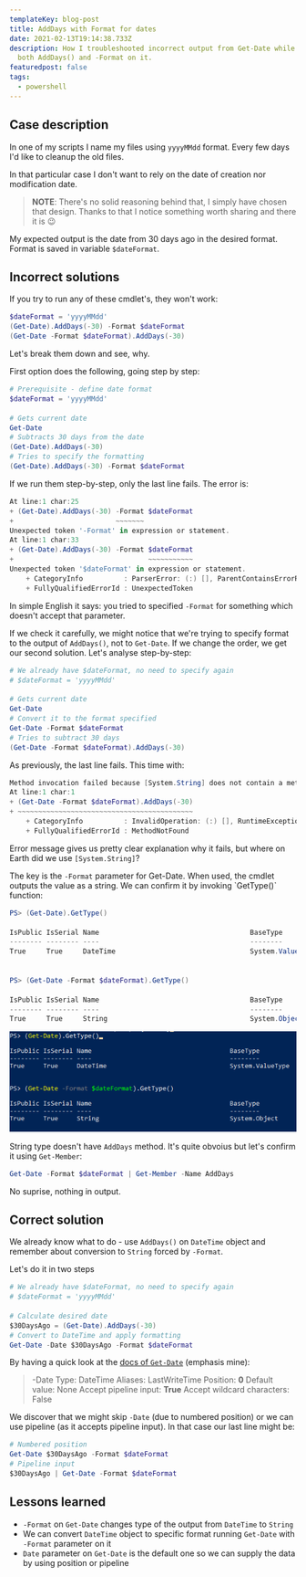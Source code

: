 ```yaml
---
templateKey: blog-post
title: AddDays with Format for dates
date: 2021-02-13T19:14:38.733Z
description: How I troubleshooted incorrect output from Get-Date while using
  both AddDays() and -Format on it.
featuredpost: false
tags:
  - powershell
---
```

## Case description

In one of my scripts I name my files using `yyyyMMdd` format. Every few days I'd like to cleanup the old files.

In that particular case I don't want to rely on the date of creation nor modification date.

> **NOTE**: There's no solid reasoning behind that, I simply have chosen that design. Thanks to that I notice something worth sharing and there it is 😉

My expected output is the date from 30 days ago in the desired format. Format is saved in variable `$dateFormat`.

## Incorrect solutions

If you try to run any of these cmdlet's, they won't work:

```powershell
$dateFormat = 'yyyyMMdd'
(Get-Date).AddDays(-30) -Format $dateFormat
(Get-Date -Format $dateFormat).AddDays(-30)
```

Let's break them down and see, why.

First option does the following, going step by step:

```powershell
# Prerequisite - define date format
$dateFormat = 'yyyyMMdd'

# Gets current date
Get-Date
# Subtracts 30 days from the date
(Get-Date).AddDays(-30)
# Tries to specify the formatting
(Get-Date).AddDays(-30) -Format $dateFormat
```

If we run them step-by-step, only the last line fails. The error is:

```powershell
At line:1 char:25
+ (Get-Date).AddDays(-30) -Format $dateFormat
+                         ~~~~~~~
Unexpected token '-Format' in expression or statement.
At line:1 char:33
+ (Get-Date).AddDays(-30) -Format $dateFormat
+                                 ~~~~~~~~~~~
Unexpected token '$dateFormat' in expression or statement.
    + CategoryInfo          : ParserError: (:) [], ParentContainsErrorRecordException
    + FullyQualifiedErrorId : UnexpectedToken
```

In simple English it says: you tried to specified `-Format` for something which doesn't accept that parameter.

If we check it carefully, we might notice that we're trying to specify format to the output of `AddDays()`, not to `Get-Date`. If we change the order, we get our second solution. Let's analyse step-by-step:

```powershell
# We already have $dateFormat, no need to specify again
# $dateFormat = 'yyyyMMdd'

# Gets current date
Get-Date
# Convert it to the format specified
Get-Date -Format $dateFormat
# Tries to subtract 30 days
(Get-Date -Format $dateFormat).AddDays(-30)
```

As previously, the last line fails. This time with:

```powershell
Method invocation failed because [System.String] does not contain a method named 'AddDays'.
At line:1 char:1
+ (Get-Date -Format $dateFormat).AddDays(-30)
+ ~~~~~~~~~~~~~~~~~~~~~~~~~~~~~~~~~~~~~~~~~~~
    + CategoryInfo          : InvalidOperation: (:) [], RuntimeException
    + FullyQualifiedErrorId : MethodNotFound
```

Error message gives us pretty clear explanation why it fails, but where on Earth did we use `[System.String]`?

The key is the `-Format` parameter for Get-Date. When used, the cmdlet outputs the value as a string. We can confirm it by invoking \`GetType()\` function:

```powershell
PS> (Get-Date).GetType()

IsPublic IsSerial Name                                     BaseType
-------- -------- ----                                     --------
True     True     DateTime                                 System.ValueType


PS> (Get-Date -Format $dateFormat).GetType()

IsPublic IsSerial Name                                     BaseType
-------- -------- ----                                     --------
True     True     String                                   System.Object
```

![Console output for GetType function](../../img/20210213-203642-000020.png)

String type doesn't have `AddDays` method. It's quite obvoius but let's confirm it using `Get-Member`:

```powershell
Get-Date -Format $dateFormat | Get-Member -Name AddDays
```
No suprise, nothing in output.

## Correct solution

We already know what to do - use `AddDays()` on `DateTime` object and remember about conversion to `String` forced by `-Format`.

Let's do it in two steps

```powershell
# We already have $dateFormat, no need to specify again
# $dateFormat = 'yyyyMMdd'

# Calculate desired date
$30DaysAgo = (Get-Date).AddDays(-30)
# Convert to DateTime and apply formatting
Get-Date -Date $30DaysAgo -Format $dateFormat
```
By having a quick look at the [docs of `Get-Date`](https://docs.microsoft.com/en-us/powershell/module/microsoft.powershell.utility/get-date?view=powershell-7.1#parameters) (emphasis mine):

> -Date
> Type:	DateTime
> Aliases:	LastWriteTime
> Position:	**0**
> Default value:	None
> Accept pipeline input:	**True**
> Accept wildcard characters:	False

We discover that we might skip `-Date` (due to numbered position) or we can use pipeline (as it accepts pipeline input). In that case our last line might be:

```powershell
# Numbered position
Get-Date $30DaysAgo -Format $dateFormat
# Pipeline input
$30DaysAgo | Get-Date -Format $dateFormat
```

## Lessons learned

* `-Format` on `Get-Date` changes type of the output from `DateTime` to `String`
* We can convert `DateTime` object to specific format running `Get-Date` with `-Format` parameter on it
* `Date` parameter on `Get-Date` is the default one so we can supply the data by using position or pipeline